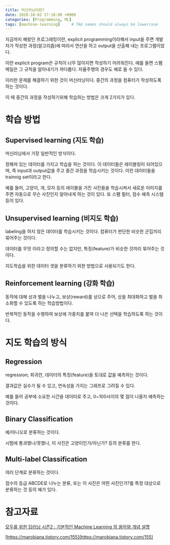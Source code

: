 ```yaml
---
title: 머신러닝이란?
date: 2020-10-02 17:18:00 +0900
categories: [Programming, ML]
tags: [machine-learning]     # TAG names should always be lowercase
---
```


지금까지 해왔던 프로그래밍이란, explicit programming이라해서 input을 주면 개발자가 작성한 과정(알고리즘)에 따라서 연산을 하고 output을 산출해 내는 프로그램이었다.

이런 explicit program은 규칙이 너무 많아지면 작성하기 어려워진다. 예를 들면 스팸메일은 그 규칙을 알아내기가 까다롭다. 자율주행의 경우도 예로 들 수 있다.

이러한 문제를 해결하기 위한 것이 머신러닝이다. 중간의 과정을 컴퓨터가 작성하도록 하는 것이다.

이 때 중간의 과정을 작성하기위해 학습하는 방법은 크게 2가지가 있다.

# 학습 방법

## Supervised learning (지도 학습)

머신러닝에서 가장 일반적인 방식이다.

정해져 있는 데이터를 가지고 학습을 하는 것이다. 이 데이터들은 레이블링이 되어있으며, 즉 input과 output값을 주고 중간 과정을 학습시키는 것이다. 이런 데이터들을 trainnig set이라고 한다.

예를 들어, 고양이, 개, 모자 등의 레이블을 가진 사진들을 학습시켜서 새로운 이미지를 주면 자동으로 무슨 사진인지 알아내게 하는 것이 있다. 또 스팸 필터, 점수 예측 시스템 등이 있다.

## Unsupervised learning (비지도 학습)

labeling을 하지 않은 데이터를 학습시키는 것이다. 컴퓨터가 판단한 비슷한 군집끼리 묶어주는 것이다.

데이터를 무엇 이라고 정의할 수는 없지만, 특징(feature)가 비슷한 것끼리 묶어주는 것이다.

지도학습을 위한 데이터 셋을 분류하기 위한 방법으로 사용되기도 한다.

## Reinforcement learning (강화 학습)

동작에 대해 상과 벌을 나누고, 보상(reward)를 상으로 주어, 상을 최대화하고 벌을 최소화할 수 있도록 하는 학습방법이다.

반복적인 동작을 수행하여 보상에 가중치를 붙여 더 나은 선택을 학습하도록 하는 것이다. 

# 지도 학습의 방식

## Regression

regression; 회귀란, 데이터의 특징(feature)을 토대로 값을 예측하는 것이다. 

결과값은 실수가 될 수 있고, 연속성을 가지는 그래프로 그려질 수 있다.

예를 들어 공부에 소요한 시간을 데이터로 주고, 0~100사이의 몇 점이 나올지 예측하는 것이다.

## Binary Classification

예/아니오로 분류하는 것이다.

시험에 통과했나/못했나, 이 사진은 고양이인가/아닌가? 등의 분류를 한다.

## Multi-label Classification

여러 단계로 분류하는 것이다.

점수의 등급 ABCDE로 나누는 분류, 또는 이 사진은 어떤 사진인가?를 특정 대상으로 분류하는 것 등의 예가 있다.

# 참고자료

[모두를 위한 딥러닝 시즌2 : 기본적인 Machine Learning 의 용어와 개념 설명](https://youtu.be/qPMeuL2LIqY)

[https://marobiana.tistory.com/155](https://marobiana.tistory.com/155)